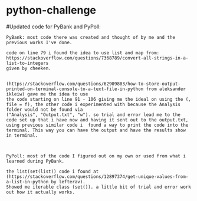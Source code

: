 # python-challenge

#Updated code for PyBank and PyPoll:

	PyBank: most code there was created and thought of by me and the previous works I've done.

	code on line 79 i found the idea to use list and map from: https://stackoverflow.com/questions/7368789/convert-all-strings-in-a-list-to-integers
	given by cheeken.


	(https://stackoverflow.com/questions/62909803/how-to-store-output-printed-on-terminal-console-to-a-text-file-in-python from aleksander ikleiw) gave me the idea to use
	the code starting on line 91 - 106 giving me the ideal on using the (, file = f), the other code i experimented with because the Analysis folder would not be found via 
	("Analysis", "Output.txt", "w"). so trial and error lead me to the code set up that i have now and having it sent out to the output.txt, using previous similar code i 	found a way to print the code into the terminal. This way you can have the output and have the results show in terminal.



	PyPoll: most of the code I figured out on my own or used from what i learned during PyBank.
	
	the list(set(list)) code i found at (https://stackoverflow.com/questions/12897374/get-unique-values-from-a-list-in-python by lefterav).
	Showed me iterable class (set()). a little bit of trial and error work out how it actually works. 